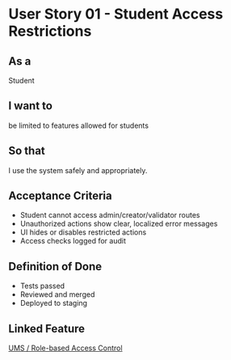 # User Story 01 - Student Access Restrictions

## As a
Student

## I want to
be limited to features allowed for students

## So that
I use the system safely and appropriately.

## Acceptance Criteria
- Student cannot access admin/creator/validator routes
- Unauthorized actions show clear, localized error messages
- UI hides or disables restricted actions
- Access checks logged for audit

## Definition of Done
- Tests passed
- Reviewed and merged
- Deployed to staging

## Linked Feature
[UMS / Role-based Access Control](../feature-spec.md)

